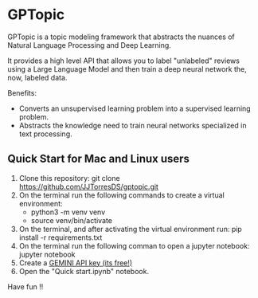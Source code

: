 # GPTopic

GPTopic is a topic modeling framework that abstracts the nuances of Natural Language Processing and Deep Learning.

It provides a high level API that allows you to label "unlabeled" reviews using a Large Language Model and then train a deep neural network the, now, labeled data.

Benefits:
* Converts an unsupervised learning problem into a supervised learning problem.
* Abstracts the knowledge need to train neural networks specialized in text processing.

## Quick Start for Mac and Linux users
1. Clone this repository: git clone https://github.com/JJTorresDS/gptopic.git
2. On the terminal run the following commands to create a virtual environment:
    * python3 -m venv venv
    * source venv/bin/activate
3. On the terminal, and after activating the virtual environment run: pip install -r requirements.txt
4. On the terminal run the following comman to open a jupyter notebook: jupyter notebook
4. Create a [GEMINI API key (its free!)](https://aistudio.google.com/app/apikey)
5. Open the "Quick start.ipynb" notebook.

Have fun !!
